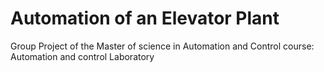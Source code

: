 # Automation of an Elevator Plant 
Group Project of the Master of science in Automation and Control course: Automation and control Laboratory
